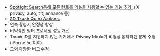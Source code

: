 - [Spotlight Search통해 모든 컨트롤 기능을 사용할 수 있는 기능 추가.](//vimeo.com/152381315) (예: privacy, auto, tilt, enhance 등)
- [3D Touch Quick Actions.](//elie.camera/assets/images/scrs_quickaction.jpg).
- 연속 촬영시 안정성 향상
- 비약적인 필터 프로세싱 성능 개선
- Touch ID를 지원하지 않는 기기에서 Privacy Mode가 비정상 동작하던 문제 수정 (iPhone 5c 이하).
- 그외 다양한 버그 수정
